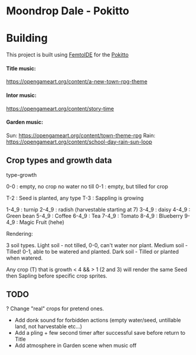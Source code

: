 # Moondrop Dale - Pokitto

# Building
This project is built using [FemtoIDE](https://github.com/felipemanga/femtoIDE) for the [Pokitto](https://talk.pokitto.com/)

#### Title music: 
https://opengameart.org/content/a-new-town-rpg-theme

#### Intor music:
https://opengameart.org/content/story-time

#### Garden music:
Sun: https://opengameart.org/content/town-theme-rpg
Rain: https://opengameart.org/content/school-day-rain-sun-loop



## Crop types and growth data

type-growth

0-0 : empty, no crop no water no till
0-1 : empty, but tilled for crop

T-2 : Seed is planted, any type
T-3 : Sappling is growing 

1-4_9 : turnip 
2-4_9 : radish (harvestable starting at 7)
3-4_9 : daisy
4-4_9 : Green bean
5-4_9 : Coffee
6-4_9 : Tea
7-4_9 : Tomato
8-4_9 : Blueberry
9-4_9 : Magic Fruit (hehe)


Rendering:

3 soil types.
Light soil - not tilled, 0-0, can't water nor plant.
Medium soil - Tilled! 0-1, able to be watered and planted.
Dark soil - Tilled or planted when watered.

Any crop (T) that is growth < 4 && > 1 (2 and 3) will render 
the same Seed then Sapling before specific crop sprites.



## TODO

? Change "real" crops for pretend ones.

- Add donk sound for forbidden actions (empty water/seed, untillable land, not harvestable etc...)
- Add a pling + few second timer after successful save before return to Title
- Add atmosphere in Garden scene when music off

